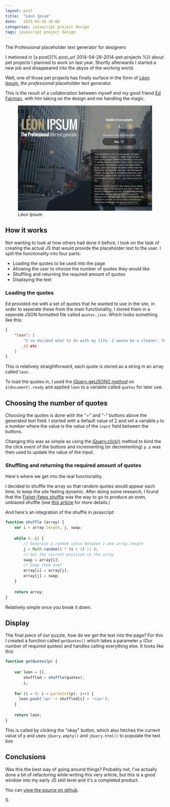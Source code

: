 ```yaml
---
layout: post
title:  "Léon Ipsum"
date:   2015-03-18 16:00
categories: javascript project design
tags: javascript project design
---
```

<p class="post__excerpt">The Professional placeholder text generator for designers</p>

<section>

I metioned in [a post]({% post_url 2014-04-28-2014-pet-projects %}) about pet projects I planned to work on last year. Shortly afterwards I started a new job and disappeared into the abyss of the working world.

Well, one of those pet projects has finally surface in the form of [Léon Ipsum](http://www.leonipsum.com), *the professional* placeholder text generator.

This is the result of a collaboration between myself and my good friend [Ed Fairman](http://eabfairman.com/), with him taking on the design and me handling the magic.

<figure>
    <img src="/img/post-images/2015/march/2015-03-18-screenshot.png" alt="Screenshot of a website that generates text based on quotes from the movie Léon" />
    <figcaption>Léon Ipsum</figcaption>
</figure>

</section>

<section>

## How it works

Not wanting to look at how others had done it before, I took on the task of creating the actual JS that would provide the placeholder text to the user. I split the functionality into four parts:

- Loading the quotes to be used into the page
- Allowing the user to choose the number of quotes they would like
- Shuffling and returning the required amount of quotes
- Displaying the text

### Loading the quotes

Ed provided me with a set of quotes that he wanted to use in the site, in order to seperate these from the main functionality, I stored them in a seperate JSON formatted file called `quotes.json`. Which looks something like this:

```json
{
    "leon": [
        "I've decided what to do with my life. I wanna be a cleaner. You wanna be a cleaner? Here, take it. It's a goodbye gift. Go clean. But not with me. I work alone, understand? Alone. Bonnie and Clyde didn't work alone. Thelma and Louise didn't work alone. And they were the best.".
        // etc
    ]
}
```

This is relatively straightforward, each quote is stored as a string in an array called `leon`. 

To load the quotes in, I used the [jQuery.getJSON() method](http://api.jquery.com/jquery.getjson/) on `$(document).ready` and applied `leon` to a variable called `quotes` for later use.

## Choosing the number of quotes

Choosing the quotes is done with the "+" and "-" buttons above the generated text field. I started with a default value of 2 and set a variable `p` to a number where the value is the value of the `input` field between the buttons. 

Changing this was as simple as using the [jQuery.click()](http://api.jquery.com/click/) method to bind the the click event of the buttons and incrementing (or decrementing) `p`. `p` was then used to update the value of the input.

### Shuffling and returning the required amount of quotes

Here's where we get into the real functionality. 

I decided to shuffle the array so that random quotes would appear each time, to keep the site feeling dynamic. After doing some research, I found that the [Fisher-Yates shuffle](http://en.wikipedia.org/wiki/Fisher%E2%80%93Yates_shuffle) was the way to go to produce an even, unbiased shuffle (see [this article](http://spin.atomicobject.com/2014/08/11/fisher-yates-shuffle-randomization-algorithm/) for more details.)

And here's an integration of the shuffle in javascript:

```js
function shuffle (array) {
    var i = array.length, j, swap;

    while (--i) {
        // Generate a random value between 1 and array.length
        j = Math.random() * (i + 1) || 0;
        // Get the current position in the array
        swap = array[i];
        // Swap them over
        array[i] = array[j];
        array[j] = swap;
    }

    return array;
}
```

Relatively simple once you break it down.

## Display

The final piece of our puzzle, how do we get the text into the page? For this I created a function called `getQuotes()` which takes a parameter `p` (Our number of required quotes) and handles calling everything else. It looks like this:

```js
function getQuotes(p) {

    var leon = [],
        shuffled = shuffle(quotes),
        i;

    for (i = 0; i < parseInt(p); i++) {
      leon.push('<p>' + shuffled[i] + '</p>');
    }

    return leon;
}
```

This is called by clicking the "okay" button, which also fetches the current value of `p` and uses `jQuery.empty()` and `jQuery.html()` to populate the text box

</section>

<section>

## Conclusions

Was this the best way of going around things? Probably not, I've actually done a bit of refactoring while writing this very article, but this is a good window into my early JS skill level and it's a completed product.

You can [view the source on github](https://github.com/ShaunYearStrong/leonipsum).

</section>

<p class="post__signature">S.</p>



